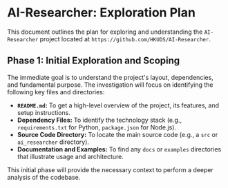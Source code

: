 # AI-Researcher: Exploration Plan

This document outlines the plan for exploring and understanding the `AI-Researcher` project located at `https://github.com/HKUDS/AI-Researcher`.

## Phase 1: Initial Exploration and Scoping

The immediate goal is to understand the project's layout, dependencies, and fundamental purpose. The investigation will focus on identifying the following key files and directories:

*   **`README.md`:** To get a high-level overview of the project, its features, and setup instructions.
*   **Dependency Files:** To identify the technology stack (e.g., `requirements.txt` for Python, `package.json` for Node.js).
*   **Source Code Directory:** To locate the main source code (e.g., a `src` or `ai_researcher` directory).
*   **Documentation and Examples:** To find any `docs` or `examples` directories that illustrate usage and architecture.

This initial phase will provide the necessary context to perform a deeper analysis of the codebase.
